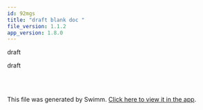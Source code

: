 ```yaml
---
id: 92mgs
title: "draft blank doc "
file_version: 1.1.2
app_version: 1.8.0
---
```


draft

draft

<br/>

<br/>

This file was generated by Swimm. [Click here to view it in the app](https://swimm-web-app.web.app/repos/Z2l0aHViJTNBJTNBTm9hUmVwbyUzQSUzQU5vYW96ZXI=/docs/92mgs).

